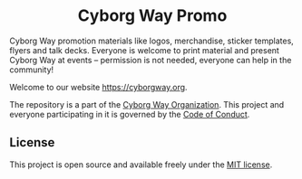 <h1 align="center">Cyborg Way Promo</h1>

Cyborg Way promotion materials like logos, merchandise, sticker templates, flyers and talk decks. Everyone is welcome to print material and present Cyborg Way at events – permission is not needed, everyone can help in the community!

Welcome to our website https://cyborgway.org.

The repository is a part of the [Cyborg Way Organization](https://github.com/cyborgway-org). This project and everyone participating in it is governed by the [Code of Conduct](CODE_OF_CONDUCT.md).

## License

This project is open source and available freely under the [MIT license](LICENSE.md).
